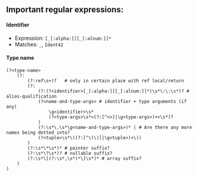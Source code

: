 ## Important regular expressions:

#### Identifier

- Expression: `[_[:alpha:]][_[:alnum:]]*`
- Matches: `_`, `Ident42`

#### Type name

```
(?<type-name>
    (?:
        (?:ref\s+)?   # only in certain place with ref local/return
        (?:
            (?:(?<identifier>[_[:alpha:]][_[:alnum:]]*)\s*\:\:\s*)? # alias-qualification
            (?<name-and-type-args> # identifier + type arguments (if any)
                \g<identifier>\s*
                (?<type-args>\s*<(?:[^<>]|\g<type-args>)+>\s*)?
            )
            (?:\s*\.\s*\g<name-and-type-args>)* | # Are there any more names being dotted into?
            (?<tuple>\s*\((?:[^\(\)]|\g<tuple>)+\))
        )
        (?:\s*\*\s*)* # pointer suffix?
        (?:\s*\?\s*)? # nullable suffix?
        (?:\s*\[(?:\s*,\s*)*\]\s*)* # array suffix?
    )
)
```
